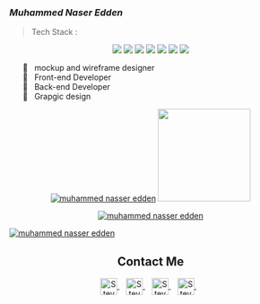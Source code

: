 ### ***Muhammed Naser Edden***

> Tech Stack :
<p align="center">
     <img src="https://img.shields.io/badge/-HTML-orange">
     <img src="https://img.shields.io/badge/-CSS-blue">
     <img src="https://img.shields.io/badge/-SASS-CD6799">
     <img src="https://img.shields.io/badge/-JavaScript-yellow" />
     <img src="https://img.shields.io/badge/-Bootstrap-blueviolet" />
     <img src="https://img.shields.io/badge/-Wordpress-lightgrey" />
     <img src="https://img.shields.io/badge/-PHP-blue" />
</p>
<p>
     &nbsp;&nbsp;&nbsp;&nbsp;&nbsp;&nbsp;👑 &nbsp; mockup and wireframe designer<br>
     &nbsp;&nbsp;&nbsp;&nbsp;&nbsp;&nbsp;👑 &nbsp; Front-end Developer<br>
     &nbsp;&nbsp;&nbsp;&nbsp;&nbsp;&nbsp;👑 &nbsp; Back-end Developer<br>
     &nbsp;&nbsp;&nbsp;&nbsp;&nbsp;&nbsp;👑 &nbsp; Grapgic design<br>
</p>
<p align="center">
     <a href="https://github.com/mhamdNaser/github-readme-stats">
        <img alt="muhammed nasser edden" src="https://github-readme-stats.vercel.app/api/top-langs/?username=mhamdNaser&layout=compact" /></a>
    </a>
     <a href="https://github.com/mhamdNaser/github-readme-streak-stats">
        <img height="165em" src="https://github-readme-stats.vercel.app/api?username=mhamdNaser&include_all_commits=true"/>
    </a>
</p>

<p align="center">
    <a href="https://github.com/mhamdNaser/github-readme-streak-stats">
        <img alt="muhammed nasser edden" src="https://streak-stats.demolab.com?user=mhamdNaser&theme=ayu-light&hide_border=true&date_format=M%20j%5B%2C%20Y%5D"/>
    </a>
</p>

<a href="https://github.com/mhamdNaser/github-readme-activity-graph">
     <img alt="muhammed nasser edden" src="https://github-readme-activity-graph.cyclic.app/graph?username=mhamdNaser&bg_color=ffffff&color=e5e1e5&line=6699b2&point=000000&area=true&hide_border=true)"/>
     </a>

<div align="center">
     <h2><b>Contact Me</b></h2>
     <a href="https://www.facebook.com/N21.muhammed/" >
          <img align="center" alt="Steve Kane | Gmail" width="30em" src="https://cdn1.iconfinder.com/data/icons/social-media-2285/512/Colored_Facebook3_svg-512.png" />
     </a> &nbsp;&nbsp;
     <a href="https://www.linkedin.com/in/muhammed-naser-edden/" >
          <img align="center" alt="Steve Kane | Skype" width="30em" src="https://cdn2.iconfinder.com/data/icons/social-media-2285/512/1_Linkedin_unofficial_colored_svg-512.png" />
     </a> &nbsp;&nbsp;
     <a href="https://www.instagram.com/n21_muhammed/">
          <img align="center" alt="Steve Kane | Telegram" width="30em" src="https://cdn2.iconfinder.com/data/icons/social-media-2285/512/1_Instagram_colored_svg_1-512.png" />
     </a> &nbsp;&nbsp;
     <a href="https://twitter.com/MhamdNaserEdden" >
          <img align="center" alt="Steve Kane | Discord" width="30em" src="https://cdn2.iconfinder.com/data/icons/social-media-2285/512/1_Twitter3_colored_svg-512.png" />
     </a> &nbsp;&nbsp;
     
</div>

